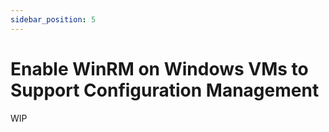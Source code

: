 ```yaml
---
sidebar_position: 5
---
```


# Enable WinRM on Windows VMs to Support Configuration Management

WIP
